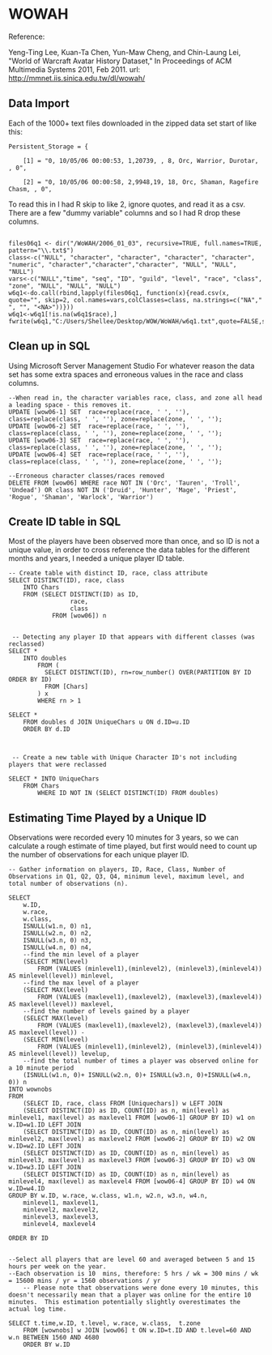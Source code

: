 # WOWAH

Reference:

Yeng-Ting Lee, Kuan-Ta Chen, Yun-Maw Cheng, and Chin-Laung Lei, "World of Warcraft Avatar History Dataset," In Proceedings of ACM Multimedia Systems 2011, Feb 2011.
url: http://mmnet.iis.sinica.edu.tw/dl/wowah/

## Data Import

Each of the 1000+ text files downloaded in the zipped data set start of like this:
```
Persistent_Storage = {

	[1] = "0, 10/05/06 00:00:53, 1,20739, , 8, Orc, Warrior, Durotar, , 0",
	
	[2] = "0, 10/05/06 00:00:58, 2,9948,19, 18, Orc, Shaman, Ragefire Chasm, , 0",
 ```
 
To read this in I had R skip to like 2, ignore quotes, and read it as a csv.  There are a few "dummy variable" columns and so I had R drop these columns.

```

files06q1 <- dir("/WoWAH/2006_01_03", recursive=TRUE, full.names=TRUE, pattern="\\.txt$")
class<-c("NULL", "character", "character", "character", "character", "numeric", "character","character","character", "NULL", "NULL", "NULL")
vars<-c("NULL","time", "seq", "ID", "guild", "level", "race", "class", "zone", "NULL", "NULL", "NULL")
w6q1<-do.call(rbind,lapply(files06q1, function(x){read.csv(x, quote="", skip=2, col.names=vars,colClasses=class, na.strings=c("NA"," ", "", "<NA>"))}))
w6q1<-w6q1[!is.na(w6q1$race),]
fwrite(w6q1,"C:/Users/Shellee/Desktop/WOW/WoWAH/w6q1.txt",quote=FALSE,sep=",",row.names=FALSE,col.names=TRUE,append=FALSE);
```
## Clean up in SQL
Using Microsoft Server Management Studio
For whatever reason the data set has some extra spaces and erroneous values in the race and class columns.

```
--When read in, the character variables race, class, and zone all head a leading space - this removes it.
UPDATE [wow06-1] SET  race=replace(race, ' ', ''), class=replace(class, ' ', ''), zone=replace(zone, ' ', '');
UPDATE [wow06-2] SET  race=replace(race, ' ', ''), class=replace(class, ' ', ''), zone=replace(zone, ' ', '');
UPDATE [wow06-3] SET  race=replace(race, ' ', ''), class=replace(class, ' ', ''), zone=replace(zone, ' ', '');
UPDATE [wow06-4] SET  race=replace(race, ' ', ''), class=replace(class, ' ', ''), zone=replace(zone, ' ', '');

--Erroneous character classes/races removed
DELETE FROM [wow06] WHERE race NOT IN ('Orc', 'Tauren', 'Troll', 'Undead') OR class NOT IN ('Druid', 'Hunter', 'Mage', 'Priest', 'Rogue', 'Shaman', 'Warlock', 'Warrior')
```
## Create ID table in SQL

Most of the players have been observed more than once, and so ID is not a unique value, in order to cross reference the data tables for the different months and years, I needed a unique player ID table.
```
-- Create table with distinct ID, race, class attribute
SELECT DISTINCT(ID), race, class
	INTO Chars
	FROM (SELECT DISTINCT(ID) as ID,
				 race,
				 class
			FROM [wow06]) n


 -- Detecting any player ID that appears with different classes (was reclassed)
SELECT * 
	INTO doubles
		FROM (
		  SELECT DISTINCT(ID), rn=row_number() OVER(PARTITION BY ID ORDER BY ID)
		  FROM [Chars] 
		) x
		WHERE rn > 1

SELECT *
	FROM doubles d JOIN UniqueChars u ON d.ID=u.ID
	ORDER BY d.ID



 -- Create a new table with Unique Character ID's not including players that were reclassed

SELECT * INTO UniqueChars 
	FROM Chars
		WHERE ID NOT IN (SELECT DISTINCT(ID) FROM doubles)
```
## Estimating Time Played by a Unique ID

Observations were recorded every 10 minutes for 3 years, so we can calculate a rough estimate of time played, but first would need to count up the number of observations for each unique player ID.
```
-- Gather information on players, ID, Race, Class, Number of Observations in Q1, Q2, Q3, Q4, minimum level, maximum level, and total number of observations (n).

SELECT 
	w.ID, 
	w.race, 
	w.class, 
	ISNULL(w1.n, 0) n1, 
	ISNULL(w2.n, 0) n2, 
	ISNULL(w3.n, 0) n3, 
	ISNULL(w4.n, 0) n4, 
	--find the min level of a player
	(SELECT MIN(level)
        FROM (VALUES (minlevel1),(minlevel2), (minlevel3),(minlevel4)) AS minlevel(level)) minlevel,
	--find the max level of a player
	(SELECT MAX(level)
        FROM (VALUES (maxlevel1),(maxlevel2), (maxlevel3),(maxlevel4)) AS maxlevel(level)) maxlevel,
	--find the number of levels gained by a player
	(SELECT MAX(level)
        FROM (VALUES (maxlevel1),(maxlevel2), (maxlevel3),(maxlevel4)) AS maxlevel(level)) - 
	(SELECT MIN(level)
        FROM (VALUES (minlevel1),(minlevel2), (minlevel3),(minlevel4)) AS minlevel(level)) levelup,
	--find the total number of times a player was observed online for a 10 minute period
	(ISNULL(w1.n, 0)+ ISNULL(w2.n, 0)+ ISNULL(w3.n, 0)+ISNULL(w4.n, 0)) n
INTO wownobs
FROM
	(SELECT ID, race, class FROM [Uniquechars]) w LEFT JOIN
	(SELECT DISTINCT(ID) as ID, COUNT(ID) as n, min(level) as minlevel1, max(level) as maxlevel1 FROM [wow06-1] GROUP BY ID) w1 on w.ID=w1.ID LEFT JOIN 
	(SELECT DISTINCT(ID) as ID, COUNT(ID) as n, min(level) as minlevel2, max(level) as maxlevel2 FROM [wow06-2] GROUP BY ID) w2 ON w.ID=w2.ID LEFT JOIN
	(SELECT DISTINCT(ID) as ID, COUNT(ID) as n, min(level) as minlevel3, max(level) as maxlevel3 FROM [wow06-3] GROUP BY ID) w3 ON w.ID=w3.ID LEFT JOIN
	(SELECT DISTINCT(ID) as ID, COUNT(ID) as n, min(level) as minlevel4, max(level) as maxlevel4 FROM [wow06-4] GROUP BY ID) w4 ON w.ID=w4.ID
GROUP BY w.ID, w.race, w.class, w1.n, w2.n, w3.n, w4.n, 
	minlevel1, maxlevel1, 
	minlevel2, maxlevel2, 
	minlevel3, maxlevel3,
	minlevel4, maxlevel4

ORDER BY ID


--Select all players that are level 60 and averaged between 5 and 15 hours per week on the year. 
--Each observation is 10  mins, therefore: 5 hrs / wk = 300 mins / wk = 15600 mins / yr = 1560 observations / yr
	-- Please note that observations were done every 10 minutes, this doesn't necessarily mean that a player was online for the entire 10 minutes.  This estimation potentially slightly overestimates the actual log time.

SELECT t.time,w.ID, t.level, w.race, w.class,  t.zone
	FROM [wownobs] w JOIN [wow06] t ON w.ID=t.ID AND t.level=60 AND w.n BETWEEN 1560 AND 4680
	ORDER BY w.ID
	
```
